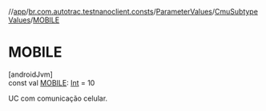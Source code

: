 //[app](../../../../index.md)/[br.com.autotrac.testnanoclient.consts](../../index.md)/[ParameterValues](../index.md)/[CmuSubtypeValues](index.md)/[MOBILE](-m-o-b-i-l-e.md)

# MOBILE

[androidJvm]\
const val [MOBILE](-m-o-b-i-l-e.md): [Int](https://kotlinlang.org/api/latest/jvm/stdlib/kotlin/-int/index.html) = 10

UC com comunicação celular.
